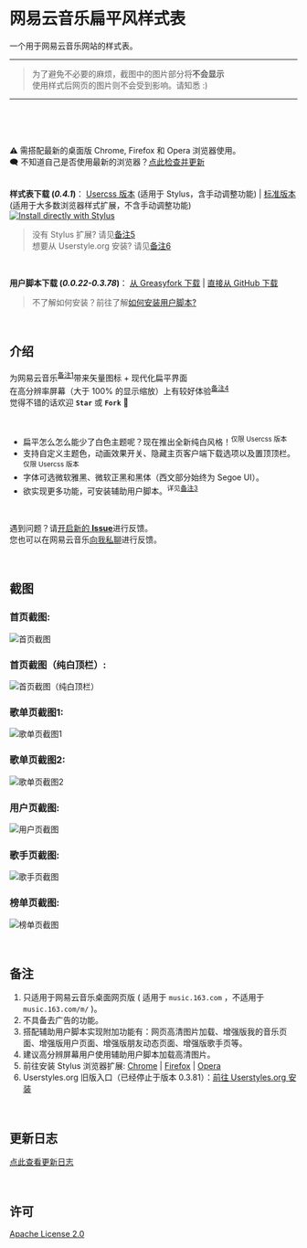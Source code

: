 ﻿# 网易云音乐扁平风样式表
一个用于网易云音乐网站的样式表。
<br>
<hr>

> 为了避免不必要的麻烦，截图中的图片部分将**不会显示**<br>
> 使用样式后网页的图片则不会受到影响。请知悉 :)

<hr>
<br><br><br>

⚠ 需搭配最新的桌面版 Chrome, Firefox 和 Opera 浏览器使用。<br>
🗨 不知道自己是否使用最新的浏览器？[点此检查并更新](https://browser-update.org/update.html)<br><br>

**样式表下载 (*0.4.1*)**：
[Usercss 版本](https://raw.githubusercontent.com/wTonyChen/flatnmusic/master/flatnmusic.user.css) (适用于 Stylus，含手动调整功能) | [标准版本](https://raw.githubusercontent.com/wTonyChen/flatnmusic/master/flatnmusic.min.css) (适用于大多数浏览器样式扩展，不含手动调整功能)<br>
[![Install directly with Stylus](https://img.shields.io/badge/Install%20directly%20with-Stylus-238b8b.svg)](https://raw.githubusercontent.com/wTonyChen/flatnmusic/master/flatnmusic.user.css)

> 没有 Stylus 扩展? 请见[备注5](#%E5%A4%87%E6%B3%A8)<br>
> 想要从 Userstyle.org 安装? 请见[备注6](#%E5%A4%87%E6%B3%A8)

<br>

**用户脚本下载 (*0.0.22-0.3.78*)**：
[从 Greasyfork 下载](https://greasyfork.org/scripts/369688) | [直接从 GitHub 下载](https://raw.githubusercontent.com/wTonyChen/flatnmusic/master/flatnmusic.user.js)

> 不了解如何安装？前往了解[如何安装用户脚本?](https://greasyfork.org/help/installing-user-scripts)</a>

<br>

## 介绍

为网易云音乐<sup>[备注1](#%E5%A4%87%E6%B3%A8)</sup>带来矢量图标 + 现代化扁平界面<br>
在高分辨率屏幕（大于 100% 的显示缩放）上有较好体验<sup>[备注4](#%E5%A4%87%E6%B3%A8)</sup><br>
觉得不错的话欢迎 **`Star`** 或 **`Fork`** 🤗

<br>

- 扁平怎么怎么能少了白色主题呢？现在推出全新纯白风格！<sup>仅限 Usercss 版本</sup><br>
- 支持自定义主题色，动画效果开关、隐藏主页客户端下载选项以及置顶顶栏。<sup>仅限 Usercss 版本</sup><br>
- 字体可选微软雅黑、微软正黑和黑体（西文部分始终为 Segoe UI）。<br>
- 欲实现更多功能，可安装辅助用户脚本。<sup>详见[备注3](#%E5%A4%87%E6%B3%A8)</sup>

<br>

遇到问题？请[开启新的 **Issue**](https://github.com/wTonyChen/flatnmusic/issues/new)进行反馈。<br>
您也可以在网易云音乐[向我私聊](http://music.163.com/user/home?nickname=wTonyChen)进行反馈。

<br>

## 截图

### 首页截图:
![首页截图](https://raw.githubusercontent.com/wTonyChen/flatnmusic/master/screenshots/155372_after.jpeg)

### 首页截图（纯白顶栏）:
![首页截图（纯白顶栏）](https://raw.githubusercontent.com/wTonyChen/flatnmusic/master/screenshots/155372_white.jpeg)

### 歌单页截图1:
![歌单页截图1](https://raw.githubusercontent.com/wTonyChen/flatnmusic/master/screenshots/155372_additional_29568.jpeg)

### 歌单页截图2:
![歌单页截图2](https://raw.githubusercontent.com/wTonyChen/flatnmusic/master/screenshots/155372_additional_29969.jpeg)

### 用户页截图:
![用户页截图](https://raw.githubusercontent.com/wTonyChen/flatnmusic/master/screenshots/155372_additional_29970.jpeg)

### 歌手页截图:
![歌手页截图](https://raw.githubusercontent.com/wTonyChen/flatnmusic/master/screenshots/155372_additional_29971.jpeg)

### 榜单页截图:
![榜单页截图](https://raw.githubusercontent.com/wTonyChen/flatnmusic/master/screenshots/155372_additional_31188.jpeg)

<br>

## 备注

1. 只适用于网易云音乐桌面网页版 ( 适用于 `music.163.com` ，不适用于 `music.163.com/m/` )。
2. 不具备去广告的功能。
3. 搭配辅助用户脚本实现附加功能有：网页高清图片加载、增强版我的音乐页面、增强版用户页面、增强版朋友动态页面、增强版歌手页等。
4. 建议高分辨屏幕用户使用辅助用户脚本加载高清图片。
5. 前往安装 Stylus 浏览器扩展: [Chrome](https://chrome.google.com/webstore/detail/stylus/clngdbkpkpeebahjckkjfobafhncgmne) | [Firefox](https://addons.mozilla.org/firefox/addon/styl-us/) | [Opera](https://addons.opera.com/extensions/details/stylus/)
6. Userstyles.org 旧版入口（已经停止于版本 0.3.81）：[前往 Userstyles.org 安装](https://userstyles.org/styles/155372)

<br>

## 更新日志

[点此查看更新日志](https://github.com/wTonyChen/flatnmusic/blob/master/CHANGELOG.md)

<br>

## 许可

[Apache License 2.0](https://github.com/wTonyChen/flatnmusic/blob/master/LICENSE)
